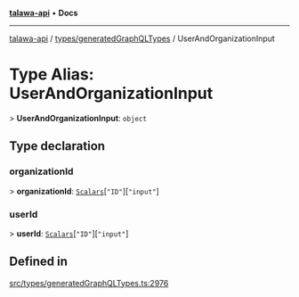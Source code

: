 [**talawa-api**](../../../README.md) • **Docs**

***

[talawa-api](../../../modules.md) / [types/generatedGraphQLTypes](../README.md) / UserAndOrganizationInput

# Type Alias: UserAndOrganizationInput

\> **UserAndOrganizationInput**: `object`

## Type declaration

### organizationId

\> **organizationId**: [`Scalars`](Scalars.md)\[`"ID"`\]\[`"input"`\]

### userId

\> **userId**: [`Scalars`](Scalars.md)\[`"ID"`\]\[`"input"`\]

## Defined in

[src/types/generatedGraphQLTypes.ts:2976](https://github.com/PalisadoesFoundation/talawa-api/blob/fb5076f344cd74d4e51c692cbc70fc337bf1ac39/src/types/generatedGraphQLTypes.ts#L2976)
